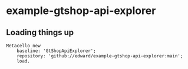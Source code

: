 # example-gtshop-api-explorer

## Loading things up

```smalltalk
Metacello new 
	baseline: 'GtShopApiExplorer';
	repository: 'github://edward/example-gtshop-api-explorer:main';
	load.
```
